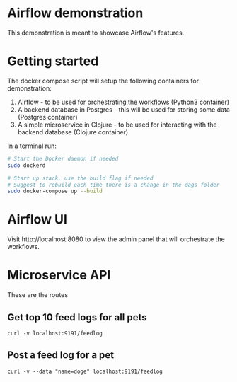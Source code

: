 # Airflow demonstration

This demonstration is meant to showcase Airflow's features.


# Getting started

The docker compose script will setup the following containers for demonstration:

1) Airflow - to be used for orchestrating the workflows (Python3 container)
2) A backend database in Postgres - this will be used for storing some data (Postgres container)
3) A simple microservice in Clojure - to be used for interacting with the backend database (Clojure container)

In a terminal run:

```bash
# Start the Docker daemon if needed
sudo dockerd

# Start up stack, use the build flag if needed
# Suggest to rebuild each time there is a change in the dags folder
sudo docker-compose up --build
```

# Airflow UI

Visit http://localhost:8080 to view the admin panel that will orchestrate the workflows.

# Microservice API

These are the routes

## Get top 10 feed logs for all pets

```
curl -v localhost:9191/feedlog
```

## Post a feed log for a pet

```
curl -v --data "name=doge" localhost:9191/feedlog
```

